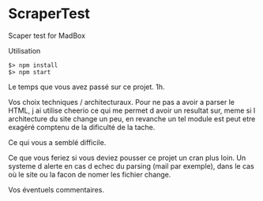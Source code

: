 # ScraperTest
 Scaper test for MadBox

Utilisation
```
$> npm install
$> npm start
```

Le temps que vous avez passé sur ce projet.
1h.

Vos choix techniques / architecturaux.
Pour ne pas a avoir a parser le HTML, j ai utilise cheerio ce qui me permet d avoir un resultat sur, meme si l architecture du site change un peu, en revanche un tel module est peut etre exagéré comptenu de la dificulté de la tache.

Ce qui vous a semblé difficile.

Ce que vous feriez si vous deviez pousser ce projet un cran plus loin.
Un systeme d alerte en cas d echec du parsing (mail par exemple), dans le cas où le site ou la facon de nomer les fichier change.


Vos éventuels commentaires.

